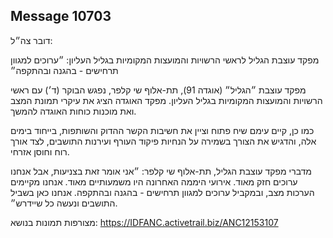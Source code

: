 ## Message 10703

דובר צה״ל:

מפקד עוצבת הגליל לראשי הרשויות והמועצות המקומיות בגליל העליון: ״ערוכים למגוון תרחישים - בהגנה ובהתקפה״

מפקד עוצבת ״הגליל״ (אוגדה 91), תת-אלוף שי קלפר, נפגש הבוקר (ד׳) עם ראשי הרשויות והמועצות המקומיות בגליל העליון.
מפקד האוגדה הציג את עיקרי תמונת המצב ואת מוכנות כוחות האוגדה להמשך.

כמו כן, קיים עימם שיח פתוח וציין את חשיבות הקשר ההדוק והשותפות, בייחוד בימים אלה, והדגיש את הצורך בשמירה על הנחיות פיקוד העורף ועירנות התושבים, לצד אורך רוח וחוסן אזרחי.

מדברי מפקד עוצבת הגליל, תת-אלוף שי קלפר: ״אני אומר זאת בצניעות, אבל אנחנו ערוכים חזק מאוד. אירועי היממה האחרונה היו משמעותיים מאוד. אנחנו מקיימים הערכות מצב, ובמקביל ערוכים למגוון תרחישים - בהגנה ובהתקפה. אנחנו כאן בשביל התושבים ונעשה כל שיידרש״.

מצורפות תמונות בנושא: https://IDFANC.activetrail.biz/ANC12153107

